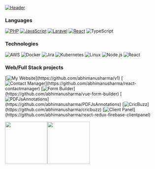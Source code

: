 [![Header](http://gifimgs.com/res/1120/5fb63bcac6756938758380.gif)](https://www.abhimanusharma.com/)

### Languages

[![PHP](https://img.shields.io/badge/-PHP-fff?&logo=php)](https://github.com/abhimanusharma?tab=repositories&q=&type=&language=php)
[![JavaScript](https://img.shields.io/badge/-JavaScript-fff?&logo=JavaScript&logoColor=ddc508)](https://github.com/abhimanusharma?tab=repositories&q=&type=&language=javascript)
[![Laravel](https://img.shields.io/badge/-Laravel-fff?&logo=laravel&logoColor=007396)](https://github.com/abhimanusharma?tab=repositories&q=laravel&type=&language=)
[![React](https://img.shields.io/badge/-React-fff?logo=react)](https://github.com/abhimanusharma?tab=repositories&q=react&type=&language=)
![TypeScript](https://img.shields.io/badge/-TypeScript-fff?&logo=TypeScript&logoColor=007ACC)

### Technologies

![AWS](https://img.shields.io/badge/-AWS-fff?&logo=Amazon-AWS&logoColor=232F3E)
![Docker](https://img.shields.io/badge/-Docker-fff?&logo=Docker)
![Jira](https://img.shields.io/badge/-Jira-fff?&logo=jira-software&logoColor=0052CC)
![Kubernetes](https://img.shields.io/badge/-Kubernetes-fff?&logo=Kubernetes)
![Linux](https://img.shields.io/badge/-Linux-fff?&logo=linux&logoColor=000)
![Node.js](https://img.shields.io/badge/-Node.js-fff?&logo=node.js)
![React](https://img.shields.io/badge/-React-fff?&logo=React)

### Web/Full Stack projects

[![My Website](https://img.shields.io/badge/-🧬%20My%20Website-fff?)](https://github.com/abhimanusharma/v1)
[![Contact Manager](https://img.shields.io/badge/-🦠%20COVID‑19%20Dashboard-fff?)](https://github.com/abhimanusharma/react-contactmanager)
[![Form Builder](https://img.shields.io/badge/-📝%20Summarizer-fff?)](https://github.com/abhimanusharma/vue-form-builder)
[![PDFJsAnnotations](https://img.shields.io/badge/-🔬%20Overwatch-fff?)](https://github.com/abhimanusharma/PDFJsAnnotations)
[![CricBuzz](https://img.shields.io/badge/-🛰%20KubeSat-fff?)](https://github.com/abhimanusharma/cricbuzz)
[![Client Panel](https://img.shields.io/badge/-🔊%20Voice%20Poker-fff?)](https://github.com/abhimanusharma/react-redux-firebase-clientpanel)

<a href="https://www.abhimanusharma.com/"><img height="137.3px" src="https://github-readme-stats.vercel.app/api?username=abhimanusharma&hide_title=true&hide_border=true&show_icons=true&include_all_commits=true&count_private=true&line_height=21&text_color=000&icon_color=000&bg_color=0,ea6161,ffc64d,fffc4d,52fa5a&theme=graywhite" /><!-- wi*quL3fcV --><img height="137.3px" src="https://github-readme-stats.vercel.app/api/top-langs/?username=abhimanusharma&hide=html&hide_title=true&hide_border=true&layout=compact&langs_count=7&exclude_repo=comp426&text_color=000&icon_color=fff&bg_color=0,52fa5a,4dfcff,c64dff&theme=graywhite" /></a>
